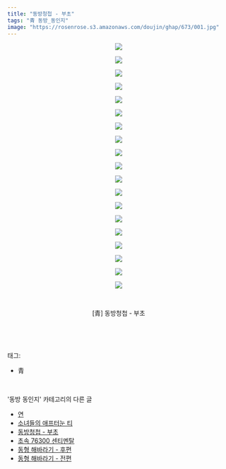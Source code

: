 ```yaml
---
title: "동방청첩 - 부초"
tags: "青 동방_동인지"
image: "https://rosenrose.s3.amazonaws.com/doujin/ghap/673/001.jpg"
---
```

<div class="article">
<p style="text-align: center; clear: none; float: none;"><img src="{{ site.imgserver1 }}/ghap/673/001.jpg"/></p>
<p style="text-align: center; clear: none; float: none;"><img src="{{ site.imgserver1 }}/ghap/673/002.jpg"/></p>
<p style="text-align: center; clear: none; float: none;"><img src="{{ site.imgserver1 }}/ghap/673/003.jpg"/></p>
<p style="text-align: center; clear: none; float: none;"><img src="{{ site.imgserver1 }}/ghap/673/004.jpg"/></p>
<p style="text-align: center; clear: none; float: none;"><img src="{{ site.imgserver1 }}/ghap/673/005.jpg"/></p>
<p style="text-align: center; clear: none; float: none;"><img src="{{ site.imgserver1 }}/ghap/673/006.jpg"/></p>
<p style="text-align: center; clear: none; float: none;"><img src="{{ site.imgserver1 }}/ghap/673/007.jpg"/></p>
<p style="text-align: center; clear: none; float: none;"><img src="{{ site.imgserver1 }}/ghap/673/008.jpg"/></p>
<p style="text-align: center; clear: none; float: none;"><img src="{{ site.imgserver1 }}/ghap/673/009.jpg"/></p>
<p style="text-align: center; clear: none; float: none;"><img src="{{ site.imgserver1 }}/ghap/673/010.jpg"/></p>
<p style="text-align: center; clear: none; float: none;"><img src="{{ site.imgserver1 }}/ghap/673/011.jpg"/></p>
<p style="text-align: center; clear: none; float: none;"><img src="{{ site.imgserver1 }}/ghap/673/012.jpg"/></p>
<p style="text-align: center; clear: none; float: none;"><img src="{{ site.imgserver1 }}/ghap/673/013.jpg"/></p>
<p style="text-align: center; clear: none; float: none;"><img src="{{ site.imgserver1 }}/ghap/673/014.jpg"/></p>
<p style="text-align: center; clear: none; float: none;"><img src="{{ site.imgserver1 }}/ghap/673/015.jpg"/></p>
<p style="text-align: center; clear: none; float: none;"><img src="{{ site.imgserver1 }}/ghap/673/016.jpg"/></p>
<p style="text-align: center; clear: none; float: none;"><img src="{{ site.imgserver1 }}/ghap/673/017.jpg"/></p>
<p style="text-align: center; clear: none; float: none;"><img src="{{ site.imgserver1 }}/ghap/673/018.jpg"/></p>
<p style="text-align: center; clear: none; float: none;"><img src="{{ site.imgserver1 }}/ghap/673/019.jpg"/></p>
<p style="text-align: center; clear: none; float: none;"><br/></p>
<p style="text-align: center; clear: none; float: none;">[青] 동방청첩 - 부초</p>
<p><br/></p>
</div><br/>
<div class="tagTrail">
<p>태그: </p>
<ul>
<li>青</li>
</ul>
</div><br/>
<div class="another">
<p>'동방 동인지' 카테고리의 다른 글</p>
<ul>
<li><a href="/ghap_675">연</a></li>
<li><a href="/ghap_674">소녀들의 애프터눈 티</a></li>
<li><a href="/ghap_673">동방청첩 - 부초</a></li>
<li><a href="/ghap_672">초속 76300 센티멘탈</a></li>
<li><a href="/ghap_671">동형 해바라기 - 후편</a></li>
<li><a href="/ghap_670">동형 해바라기 - 전편</a></li>
</ul>
</div><br/>
<div class="cb_module cb_fluid">
<div class="cb_wrt cb_profile">
</div><!-- commentList close -->
</div><br/>
